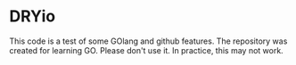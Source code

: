 # DRYio
This code is a test of some GOlang and github features. The repository was created for learning GO. Please don't use it. In practice, this may not work.
